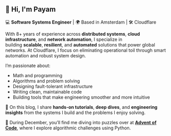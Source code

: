 ## 👋 Hi, I'm Payam

💻 **Software Systems Engineer** | 🌍 Based in Amsterdam | 🛠 Cloudflare

With 8+ years of experience across **distributed systems**, **cloud infrastructure**, and **network automation**, I specialize in building **scalable**, **resilient**, and **automated** solutions that power global networks. At Cloudflare, I focus on eliminating operational toil through smart automation and robust system design.

I’m passionate about:

- Math and programming
- Algorithms and problem solving
- Designing fault-tolerant infrastructure
- Writing clean, maintainable code
- Building tools that make engineering smoother and more intuitive

📓 On this blog, I share **hands-on tutorials**, **deep dives**, and **engineering insights** from the systems I build and the problems I enjoy solving.

🎄 During December, you’ll find me diving into puzzles over at [**Advent of Code**](https://github.com/pmesgari/adventofcodde), where I explore algorithmic challenges using Python.